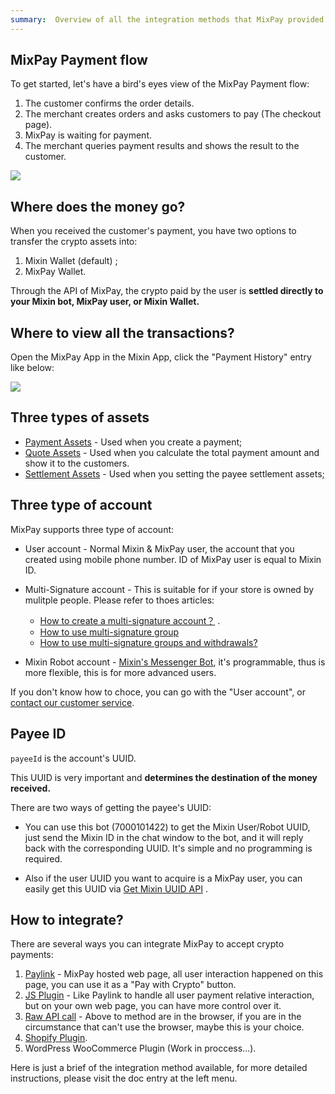 ```yaml
---
summary:  Overview of all the integration methods that MixPay provided.
---
```


## MixPay Payment flow

To get started, let's have a bird's eyes view of the MixPay Payment flow: 

1.  The customer confirms the order details.
2.  The merchant creates orders and asks customers to pay (The checkout page).
3.  MixPay is waiting for payment.
4.  The merchant queries payment results and shows the result to the customer.

![](https://developers.mixpay.me/images/qmhxunt.png)

## Where does the money go?

When you received the customer's payment, you have two options to transfer the crypto assets into: 

1. Mixin Wallet (default) ;
2. MixPay Wallet.



Through the API of MixPay, the crypto paid by the user is **settled directly to your Mixin bot, MixPay user, or Mixin Wallet.**



## Where to view all the transactions?

Open the MixPay App in the Mixin App, click the "Payment History" entry like below:

![](https://developers.mixpay.me/images/payment-history-entry.png)

## Three types of assets

- [Payment Assets](https://developers.mixpay.me/docs/api/assets/payment-assets) - Used when you create a payment;
- [Quote Assets](https://developers.mixpay.me/docs/api/assets/quote-assets) - Used when you calculate the total payment amount and show it to the customers.
- [Settlement Assets](https://developers.mixpay.me/docs/api/assets/settlement-assets) - Used when you setting the payee settlement assets;

## Three type of account

MixPay supports three type of account: 

- User account - Normal Mixin & MixPay user, the account that you created using mobile phone number. ID of MixPay user is equal to Mixin ID.
- Multi-Signature account -  This is suitable for if your store is owned by mulitple people. Please refer to thoes articles:
  -  [How to create a multi-signature account？](https://help.mixpay.me/tutorials/creat-a-multi-signature-account) . 
  - [How to use multi-signature group](https://help.mixpay.me/tutorials/how-to-use-multi-signature-group?from_search=93093843)
  - [How to use multi-signature groups and withdrawals?](https://help.mixpay.me/tutorials/how-to-use-multi-signature-groups-and-withdrawals)

- Mixin Robot account - [Mixin's Messenger Bot](https://developers.mixin.one/docs/dapp/mixin-applications#messenger-bot), it's programmable, thus is more flexible, this is for more advanced users.

If you don't know how to choce, you can go with the "User account", or [contact our customer service](https://developers.mixpay.me/guides/contact-customer-service).

## Payee ID

`payeeId` is the account's UUID.

This UUID is very important and **determines the destination of the money received.** 

There are two ways of getting the payee's UUID: 

- You can use this bot (7000101422) to get the Mixin User/Robot UUID, just send the Mixin ID in the chat window to the bot, and it will reply back with the corresponding UUID. It's simple and no programming is required.

- Also if the user UUID you want to acquire is a MixPay user, you can easily get this UUID via [Get Mixin UUID API](https://developers.mixpay.me/api/users/get-mixin-uuid) .



## How to integrate? 

There are several ways you can integrate MixPay to accept crypto payments:

1. [Paylink](https://developers.mixpay.me/guides/using-paylink) -  MixPay hosted web page, all user interaction happened on this page, you can use it as a "Pay with Crypto" button.
2. [JS Plugin](https://developers.mixpay.me/guides/shopify-plugin) -  Like Paylink to handle all user payment relative interaction, but on your own web page, you can have more control over it.
3. [Raw API call](https://developers.mixpay.me/guides/using-raw-api) - Above to method are in the browser, if you are in the circumstance that can't use the browser, maybe this is your choice.
4. [Shopify Plugin](https://developers.mixpay.me/guides/shopify-plugin).
5. WordPress WooCommerce Plugin (Work in proccess...).

Here is just a brief of the integration method available, for more detailed instructions, please visit the doc entry at the left menu.

